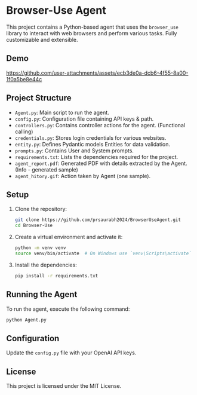 # Browser-Use Agent

This project contains a Python-based agent that uses the `browser_use` library to interact with web browsers and perform various tasks.
Fully customizable and extensible. 

## Demo




https://github.com/user-attachments/assets/ecb3de0a-dcb6-4f55-8a00-1f0a5be8e44c



## Project Structure

- `Agent.py`: Main script to run the agent.
- `config.py`: Configuration file containing API keys & path.
- `controllers.py`: Contains controller actions for the agent. (Functional calling)
- `credentials.py`: Stores login credentials for various websites.
- `entity.py`: Defines Pydantic models Entities for data validation.
- `prompts.py`: Contains User and System prompts.
- `requirements.txt`: Lists the dependencies required for the project.
- `agent_report.pdf`: Generated PDF with details extracted by the Agent. (Info - generated sample)
- `agent_hitory.gif`: Action taken by Agent (one sample).
 

## Setup

1. Clone the repository:
   ```bash
   git clone https://github.com/prsaurabh2024/BrowserUseAgent.git
   cd Browser-Use
   ```

2. Create a virtual environment and activate it:
   ```bash
   python -m venv venv
   source venv/bin/activate  # On Windows use `venv\Scripts\activate`
   ```

3. Install the dependencies:
   ```bash
   pip install -r requirements.txt
   ```

## Running the Agent

To run the agent, execute the following command:
```bash
python Agent.py
```

## Configuration

Update the `config.py` file with your OpenAI API keys.

## License

This project is licensed under the MIT License.
